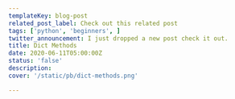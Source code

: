 ```yaml
---
templateKey: blog-post
related_post_label: Check out this related post
tags: ['python', 'beginners', ]
twitter_announcement: I just dropped a new post check it out.
title: Dict Methods
date: 2020-06-11T05:00:00Z
status: 'false'
description:
cover: '/static/pb/dict-methods.png'

---
```


<!--
<p style='text-align: center'>
<a href='https://waylonwalker.com/blog/dict-methods'>
  <img
    style='width:500px; max-width:80%; margin: auto;'
    src="https://waylonwalker.com/dict-methods.png"
    alt="Read more from the Dict Methods article"
  />
  </a>
</p>

-->
